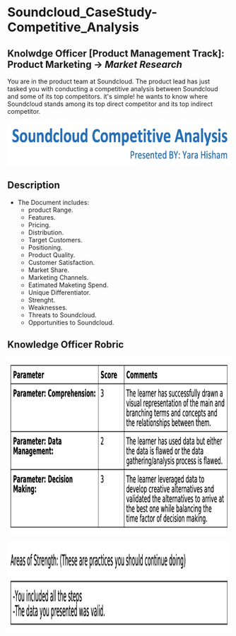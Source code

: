 # Soundcloud_CaseStudy-Competitive_Analysis
## Knolwdge Officer [Product Management Track]: Product Marketing -> _Market Research_
You are in the product team at Soundcloud.  The product lead has just tasked you with conducting a competitive analysis between Soundcloud and some of its top competitors. it's simple! he wants to know where Soundcloud stands among its top direct competitor and its top indirect competitor. 

<p align="center">
<img src= "https://github.com/yarahisham/Soundcloud_CaseStudy-Competitive_Analysis/blob/main/Images/Screen%20Shot%202021-04-27%20at%206.16.36%20PM.jpg" alt="alt text" width="700" height="100" >
</p>

## Description
- The Document includes:
  - product Range.
  - Features.
  - Pricing.
  - Distribution.
  - Target Customers.
  - Positioning.
  - Product Quality.
  - Customer Satisfaction.
  - Market Share.
  - Marketing Channels.
  - Eatimated Maketing Spend.
  - Unique Differentiator.
  - Strenght.
  - Weaknesses.
  - Threats to Soundcloud.
  - Opportunities to Soundcloud.

## Knowledge Officer Robric
<p align="center">
<img src="https://github.com/yarahisham/Soundcloud_CaseStudy-Competitive_Analysis/blob/main/Images/Screen%20Shot%202021-04-27%20at%206.16.48%20PM.jpg" alt="alt text" width="700" height="400" >
</p>

<p align="center">
<img src="https://github.com/yarahisham/Soundcloud_CaseStudy-Competitive_Analysis/blob/main/Images/Screen%20Shot%202021-04-27%20at%206.16.57%20PM.jpg" alt="alt text" width="700" height="200" >
</p>
